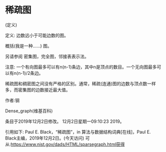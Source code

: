 # 稀疏图


(定义)



定义:
边数远小于可能边数的图。



概括(我是一种……)
图。



另请参阅
密集图，完全图，邻接表表示法。



注意:
一个有向图最多可以有n(n-1)条边，其中n是顶点的数目。一个无向图最多可以有n(n-1)/2条边。

稀疏图和稠密图之间没有严格的区别。通常，稀疏(连通)图的边数与顶点数一样多，而密集图的边数接近最大值。


作者:钢


Dense_graph(维基百科)








条目于2019年12月2日修改。
12月2日星期一09:10:23 2019。



引用如下:
Paul E. Black，“稀疏图”，in
算法与数据结构词典[在线]，Paul E. Black主编，2019年12月2日。(今天访问)
可从:https://www.nist.gov/dads/HTML/sparsegraph.html获得